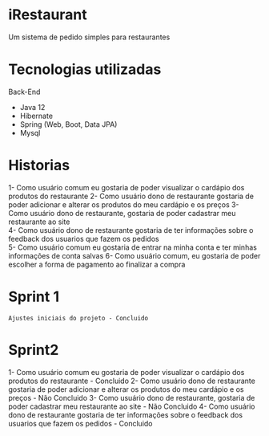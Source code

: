 # iRestaurant
 Um sistema de pedido simples para restaurantes


# Tecnologias utilizadas
   Back-End
   - Java 12
   - Hibernate
   - Spring (Web, Boot, Data JPA)
   - Mysql

# Historias

1- Como usuário comum eu gostaria de poder visualizar o cardápio dos produtos do restaurante
2- Como usuário dono de restaurante gostaria de poder adicionar e alterar os produtos do meu cardápio e os preços
3- Como usuário dono de restaurante, gostaria de poder cadastrar meu restaurante ao site	
4- Como usuário dono de restaurante gostaria de ter informações sobre o feedback dos usuarios que fazem os pedidos	
5- Como usuário comum eu gostaria de entrar na minha conta e ter minhas informações de conta salvas
6- Como usuário comum, eu gostaria de poder escolher a forma de pagamento ao finalizar a compra

# Sprint 1
	Ajustes iniciais do projeto - Concluido
 
# Sprint2 

1- Como usuário comum eu gostaria de poder visualizar o cardápio dos produtos do restaurante - Concluido
2- Como usuário dono de restaurante gostaria de poder adicionar e alterar os produtos do meu cardápio e os preços - Não Concluido
3- Como usuário dono de restaurante, gostaria de poder cadastrar meu restaurante ao site	- Não Concluido
4- Como usuário dono de restaurante gostaria de ter informações sobre o feedback dos usuarios que fazem os pedidos	- Concluido
